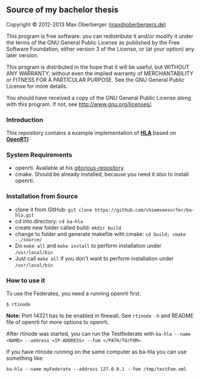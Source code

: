 Source of my bachelor thesis
-----------
Copyright &copy; 2012-2013 Max Oberberger (max@oberbergers.de)

This program is free software: you can redistribute it and/or modify
it under the terms of the GNU General Public License as published by
the Free Software Foundation, either version 3 of the License, or
(at your option) any later version.

This program is distributed in the hope that it will be useful,
but WITHOUT ANY WARRANTY; without even the implied warranty of
MERCHANTABILITY or FITNESS FOR A PARTICULAR PURPOSE. See the 
GNU General Public License for more details.

You should have received a copy of the GNU General Public License 
along with this program.  If not, see <http://www.gnu.org/licenses/>.


### Introduction 
This repository contains a example implementation of **[HLA][]** based on
**[OpenRTI][]**

[OpenRTI]: https://gitorious.org/openrti
[HLA]: http://en.wikipedia.org/wiki/High-level_architecture_(simulation)

### System Requirements
- openrti. Available at his [gitorious-repository][OpenRTI].
- cmake. Should be already installed, because you need it also to install
  openrti.

### Installation from Source
- clone it from GitHub: `git clone https://github.com/chiemseesurfer/ba-hla.git`
- cd into directory: `cd ba-hla`
- create new folder called build: `mkdir build`
- change to folder and generate makefile with cmake: `cd build; cmake ../source/`
- Do `make all` and `make install` to perform installation under
  `/usr/local/bin`
- Just call `make all` if you don't want to perform installation under `/usr/local/bin`


### How to use it
To use the Federates, you need a running openrti first.

    $ rtinode

**Note:** Port 14321 has to be enabled in firewall. See `rtinode -h` and README
file of openrti for more options to openrti.

After rtinode was started, you can run the Testfederate with `ba-hla --name
<NAME> --address <IP-ADDRESS> --fom </PATH/TO/FOM>`.

If you have rtinode running on the same computer as ba-hla you can use something
like:
    
    ba-hla --name myFederate --address 127.0.0.1 --fom /tmp/testFom.xml
